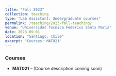 ```yaml
---
title: "Fall 2023"
collection: teaching
type: "Lab Assistant: Undergraduate courses"
permalink: /teaching/2023-fall-teaching/
venue: "Universidad Tecnica Federico Santa Maria"
date: 2023-09-01
location: "Santiago, Chile"
excerpt: "Courses: MAT021"
---
```


### Courses

- **MAT021** – (Course description coming soon)